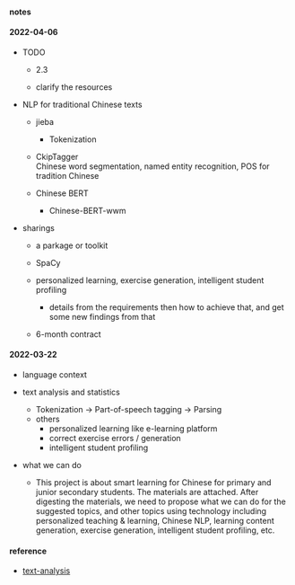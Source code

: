 
#### notes  


#### 2022-04-06  
* TODO  
    - 2.3  

    - clarify the resources  

* NLP for traditional Chinese texts  
    - jieba  
        + Tokenization  
    - CkipTagger  
    Chinese word segmentation, 
    named entity recognition, 
    POS for tradition Chinese 

    -  Chinese BERT 
        + Chinese-BERT-wwm 


* sharings  
    - a parkage or toolkit 
    - SpaCy  

    - personalized learning, exercise generation, intelligent student profiling  
        + details from the requirements 
    then how to achieve that, and get some new findings from that  

    - 6-month contract  



#### 2022-03-22  
* language context  

* text analysis and statistics  
    - Tokenization -> Part-of-speech tagging -> Parsing  
    - others
        + personalized learning like e-learning platform  
        +  correct exercise  errors / generation 
        +  intelligent student profiling  


* what we can do  
    - This project is about smart learning for Chinese for primary and junior secondary students. The materials are attached. After digesting the materials, we need to propose what we can do for the suggested topics, and other topics using technology including personalized teaching & learning, Chinese NLP, learning content generation, exercise generation, intelligent student profiling, etc.  

#### reference
* [text-analysis](https://monkeylearn.com/text-analysis/) 